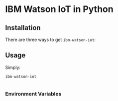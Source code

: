 # IBM Watson IoT in Python


## Installation

There are three ways to get `ibm-watson-iot`:


## Usage

Simply:

```bash
ibm-watson-iot
```


```bash
```


### Environment Variables

